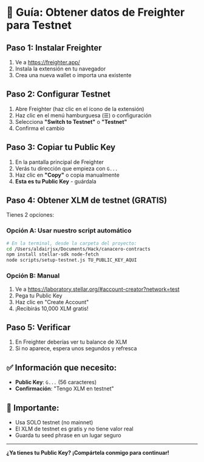 # 🔑 Guía: Obtener datos de Freighter para Testnet

## Paso 1: Instalar Freighter
1. Ve a https://freighter.app/
2. Instala la extensión en tu navegador
3. Crea una nueva wallet o importa una existente

## Paso 2: Configurar Testnet
1. Abre Freighter (haz clic en el ícono de la extensión)
2. Haz clic en el menú hamburguesa (☰) o configuración
3. Selecciona **"Switch to Testnet"** o **"Testnet"**
4. Confirma el cambio

## Paso 3: Copiar tu Public Key
1. En la pantalla principal de Freighter
2. Verás tu dirección que empieza con `G...`
3. Haz clic en **"Copy"** o copia manualmente
4. **Esta es tu Public Key** - guárdala

## Paso 4: Obtener XLM de testnet (GRATIS)
Tienes 2 opciones:

### Opción A: Usar nuestro script automático
```bash
# En la terminal, desde la carpeta del proyecto:
cd /Users/aldairjsx/Documents/Hack/canacero-contracts
npm install stellar-sdk node-fetch
node scripts/setup-testnet.js TU_PUBLIC_KEY_AQUI
```

### Opción B: Manual
1. Ve a https://laboratory.stellar.org/#account-creator?network=test
2. Pega tu Public Key
3. Haz clic en "Create Account"
4. ¡Recibirás 10,000 XLM gratis!

## Paso 5: Verificar
1. En Freighter deberías ver tu balance de XLM
2. Si no aparece, espera unos segundos y refresca

## ✅ Información que necesito:
- **Public Key**: `G...` (56 caracteres)
- **Confirmación**: "Tengo XLM en testnet"

## 🚨 Importante:
- Usa SOLO testnet (no mainnet)
- El XLM de testnet es gratis y no tiene valor real
- Guarda tu seed phrase en un lugar seguro

---

**¿Ya tienes tu Public Key? ¡Compártela conmigo para continuar!**
